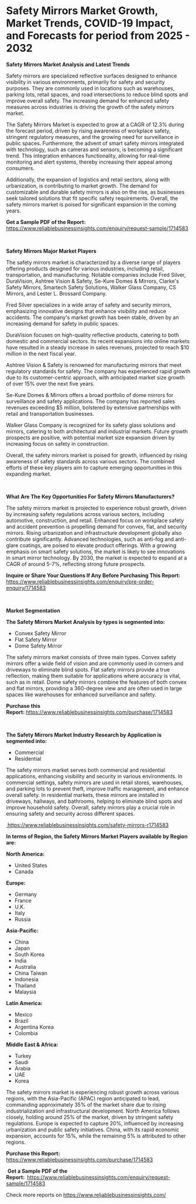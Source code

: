 <p><h1>Safety Mirrors Market Growth, Market Trends, COVID-19 Impact, and Forecasts for period from 2025 - 2032</h1></p><p><strong>Safety Mirrors Market Analysis and Latest Trends</strong></p>
<p><p>Safety mirrors are specialized reflective surfaces designed to enhance visibility in various environments, primarily for safety and security purposes. They are commonly used in locations such as warehouses, parking lots, retail spaces, and road intersections to reduce blind spots and improve overall safety. The increasing demand for enhanced safety measures across industries is driving the growth of the safety mirrors market.</p><p>The Safety Mirrors Market is expected to grow at a CAGR of 12.3% during the forecast period, driven by rising awareness of workplace safety, stringent regulatory measures, and the growing need for surveillance in public spaces. Furthermore, the advent of smart safety mirrors integrated with technology, such as cameras and sensors, is becoming a significant trend. This integration enhances functionality, allowing for real-time monitoring and alert systems, thereby increasing their appeal among consumers. </p><p>Additionally, the expansion of logistics and retail sectors, along with urbanization, is contributing to market growth. The demand for customizable and durable safety mirrors is also on the rise, as businesses seek tailored solutions that fit specific safety requirements. Overall, the safety mirrors market is poised for significant expansion in the coming years.</p></p>
<p><strong>Get a Sample PDF of the Report:&nbsp;</strong> <a href="https://www.reliablebusinessinsights.com/enquiry/request-sample/1714583?utm_campaign=2142&utm_medium=2&utm_source=Github&utm_content=ia&utm_term=09022025&utm_id=safety-mirrors">https://www.reliablebusinessinsights.com/enquiry/request-sample/1714583</a></p>
<p>&nbsp;</p>
<p><strong>Safety Mirrors Major Market Players</strong></p>
<p><p>The safety mirrors market is characterized by a diverse range of players offering products designed for various industries, including retail, transportation, and manufacturing. Notable companies include Fred Silver, DuraVision, Ashtree Vision & Safety, Se-Kure Domes & Mirrors, Clarke's Safety Mirrors, Smartech Safety Solutions, Walker Glass Company, CS Mirrors, and Lester L. Brossard Company.</p><p>Fred Silver specializes in a wide array of safety and security mirrors, emphasizing innovative designs that enhance visibility and reduce accidents. The company's market growth has been stable, driven by an increasing demand for safety in public spaces.</p><p>DuraVision focuses on high-quality reflective products, catering to both domestic and commercial sectors. Its recent expansions into online markets have resulted in a steady increase in sales revenues, projected to reach $10 million in the next fiscal year.</p><p>Ashtree Vision & Safety is renowned for manufacturing mirrors that meet regulatory standards for safety. The company has experienced rapid growth due to its customer-centric approach, with anticipated market size growth of over 15% over the next five years.</p><p>Se-Kure Domes & Mirrors offers a broad portfolio of dome mirrors for surveillance and safety applications. The company has reported sales revenues exceeding $5 million, bolstered by extensive partnerships with retail and transportation businesses.</p><p>Walker Glass Company is recognized for its safety glass solutions and mirrors, catering to both architectural and industrial markets. Future growth prospects are positive, with potential market size expansion driven by increasing focus on safety in construction.</p><p>Overall, the safety mirrors market is poised for growth, influenced by rising awareness of safety standards across various sectors. The combined efforts of these key players aim to capture emerging opportunities in this expanding market.</p></p>
<p>&nbsp;</p>
<p><strong>What Are The Key Opportunities For Safety Mirrors Manufacturers?</strong></p>
<p><p>The safety mirrors market is projected to experience robust growth, driven by increasing safety regulations across various sectors, including automotive, construction, and retail. Enhanced focus on workplace safety and accident prevention is propelling demand for convex, flat, and security mirrors. Rising urbanization and infrastructure development globally also contribute significantly. Advanced technologies, such as anti-fog and anti-glare coatings, are poised to elevate product offerings. With a growing emphasis on smart safety solutions, the market is likely to see innovations in smart mirror technology. By 2030, the market is expected to expand at a CAGR of around 5-7%, reflecting strong future prospects.</p></p>
<p><strong>Inquire or Share Your Questions If Any Before Purchasing This Report:</strong> <a href="https://www.reliablebusinessinsights.com/enquiry/pre-order-enquiry/1714583?utm_campaign=2142&utm_medium=2&utm_source=Github&utm_content=ia&utm_term=09022025&utm_id=safety-mirrors">https://www.reliablebusinessinsights.com/enquiry/pre-order-enquiry/1714583</a></p>
<p>&nbsp;</p>
<p><strong>Market Segmentation</strong></p>
<p><strong>The Safety Mirrors Market Analysis by types is segmented into:</strong></p>
<p><ul><li>Convex Safety Mirror</li><li>Flat Safety Mirror</li><li>Dome Safety Mirror</li></ul></p>
<p><p>The safety mirrors market consists of three main types. Convex safety mirrors offer a wide field of vision and are commonly used in corners and driveways to eliminate blind spots. Flat safety mirrors provide a true reflection, making them suitable for applications where accuracy is vital, such as in retail. Dome safety mirrors combine the features of both convex and flat mirrors, providing a 360-degree view and are often used in large spaces like warehouses for enhanced surveillance and safety.</p></p>
<p><strong>Purchase this Report:&nbsp;</strong><a href="https://www.reliablebusinessinsights.com/purchase/1714583?utm_campaign=2142&utm_medium=2&utm_source=Github&utm_content=ia&utm_term=09022025&utm_id=safety-mirrors">https://www.reliablebusinessinsights.com/purchase/1714583</a></p>
<p>&nbsp;</p>
<p><strong>The Safety Mirrors Market Industry Research by Application is segmented into:</strong></p>
<p><ul><li>Commercial</li><li>Residential</li></ul></p>
<p><p>The safety mirrors market serves both commercial and residential applications, enhancing visibility and security in various environments. In commercial settings, safety mirrors are used in retail stores, warehouses, and parking lots to prevent theft, improve traffic management, and enhance overall safety. In residential markets, these mirrors are installed in driveways, hallways, and bathrooms, helping to eliminate blind spots and improve household safety. Overall, safety mirrors play a crucial role in ensuring safety and security across different spaces.</p></p>
<p><a href="https://www.reliablebusinessinsights.com/safety-mirrors-r1714583?utm_campaign=2142&utm_medium=2&utm_source=Github&utm_content=ia&utm_term=09022025&utm_id=safety-mirrors">&nbsp;https://www.reliablebusinessinsights.com/safety-mirrors-r1714583</a></p>
<p><strong>In terms of Region, the Safety Mirrors Market Players available by Region are:</strong></p>
<p>
    <p> <strong> North America: </strong>
        <ul>
            <li>United States</li>
            <li>Canada</li>
        </ul>
        </p> 
    <p> <strong> Europe: </strong>
        <ul>
            <li>Germany</li>
            <li>France</li>
            <li>U.K.</li>
            <li>Italy</li>
            <li>Russia</li>
        </ul>
        </p> 
    <p> <strong> Asia-Pacific: </strong>
        <ul>
            <li>China</li>
            <li>Japan</li>
            <li>South Korea</li>
            <li>India</li>
            <li>Australia</li>
            <li>China Taiwan</li>
            <li>Indonesia</li>
            <li>Thailand</li>
            <li>Malaysia</li>
        </ul>
        </p> 
    <p> <strong> Latin America: </strong>
        <ul>
            <li>Mexico</li>
            <li>Brazil</li>
            <li>Argentina Korea</li>
            <li>Colombia</li>
        </ul>
        </p> 
    <p> <strong> Middle East & Africa: </strong>
        <ul>
            <li>Turkey</li>
            <li>Saudi</li>
            <li>Arabia</li>
            <li>UAE</li>
            <li>Korea</li>
        </ul>
    </p>
    </p>
<p><p>The safety mirrors market is experiencing robust growth across various regions, with the Asia-Pacific (APAC) region anticipated to lead, commanding approximately 35% of the market share due to rising industrialization and infrastructural development. North America follows closely, holding around 25% of the market, driven by stringent safety regulations. Europe is expected to capture 20%, influenced by increasing urbanization and public safety initiatives. China, with its rapid economic expansion, accounts for 15%, while the remaining 5% is attributed to other regions.</p></p>
<p><strong>Purchase this Report: </strong><a href="https://www.reliablebusinessinsights.com/purchase/1714583?utm_campaign=2142&utm_medium=2&utm_source=Github&utm_content=ia&utm_term=09022025&utm_id=safety-mirrors">https://www.reliablebusinessinsights.com/purchase/1714583</a></p>
<p>&nbsp;<strong>Get a Sample PDF of the Report:&nbsp;&nbsp;</strong><a href="https://www.reliablebusinessinsights.com/enquiry/request-sample/1714583?utm_campaign=2142&utm_medium=2&utm_source=Github&utm_content=ia&utm_term=09022025&utm_id=safety-mirrors">https://www.reliablebusinessinsights.com/enquiry/request-sample/1714583</a></p>
<p><strong></strong></p>
<p>Check more reports on <a href="https://www.reliablebusinessinsights.com/?utm_campaign=2142&utm_medium=2&utm_source=Github&utm_content=ia&utm_term=09022025&utm_id=safety-mirrors">https://www.reliablebusinessinsights.com/</a></p>